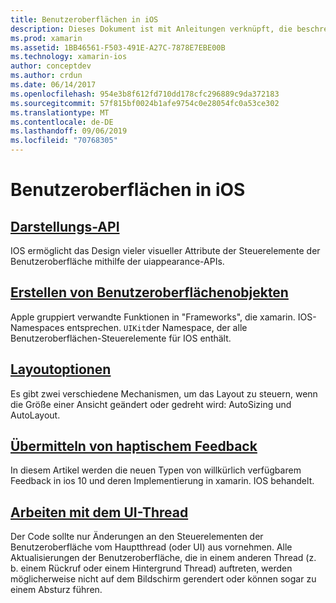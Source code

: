 ```yaml
---
title: Benutzeroberflächen in iOS
description: Dieses Dokument ist mit Anleitungen verknüpft, die beschreiben, wie Benutzeroberflächen in der xamarin. IOS-App erstellt werden. Die verknüpften Handbücher umfassen die Darstellungs-API, das Erstellen von Benutzeroberflächen Objekten, Layoutoptionen und vieles mehr.
ms.prod: xamarin
ms.assetid: 1BB46561-F503-491E-A27C-7878E7EBE00B
ms.technology: xamarin-ios
author: conceptdev
ms.author: crdun
ms.date: 06/14/2017
ms.openlocfilehash: 954e3b8f612fd710dd178cfc296889c9da372183
ms.sourcegitcommit: 57f815bf0024b1afe9754c0e28054fc0a53ce302
ms.translationtype: MT
ms.contentlocale: de-DE
ms.lasthandoff: 09/06/2019
ms.locfileid: "70768305"
---
```

# <a name="user-interfaces-in-ios"></a>Benutzeroberflächen in iOS

## <a name="appearance-apiintroduction-to-the-appearance-apimd"></a>[Darstellungs-API](introduction-to-the-appearance-api.md)

IOS ermöglicht das Design vieler visueller Attribute der Steuerelemente der Benutzeroberfläche mithilfe der uiappearance-APIs.

## <a name="creating-user-interface-objectsiosuser-interfaceios-uicreating-ui-objectsmd"></a>[Erstellen von Benutzeroberflächenobjekten](~/ios/user-interface/ios-ui/creating-ui-objects.md)

Apple gruppiert verwandte Funktionen in "Frameworks", die xamarin. IOS-Namespaces entsprechen. `UIKit`der Namespace, der alle Benutzeroberflächen-Steuerelemente für IOS enthält.

## <a name="layout-optionsiosuser-interfaceios-uilayout-optionsmd"></a>[Layoutoptionen](~/ios/user-interface/ios-ui/layout-options.md)

Es gibt zwei verschiedene Mechanismen, um das Layout zu steuern, wenn die Größe einer Ansicht geändert oder gedreht wird: AutoSizing und AutoLayout.

## <a name="providing-haptic-feedbackiosuser-interfaceios-uihaptic-feedbackmd"></a>[Übermitteln von haptischem Feedback](~/ios/user-interface/ios-ui/haptic-feedback.md)

In diesem Artikel werden die neuen Typen von willkürlich verfügbarem Feedback in ios 10 und deren Implementierung in xamarin. IOS behandelt.

## <a name="working-with-the-ui-threadiosuser-interfaceios-uiui-threadmd"></a>[Arbeiten mit dem UI-Thread](~/ios/user-interface/ios-ui/ui-thread.md)

Der Code sollte nur Änderungen an den Steuerelementen der Benutzeroberfläche vom Hauptthread (oder UI) aus vornehmen. Alle Aktualisierungen der Benutzeroberfläche, die in einem anderen Thread (z. b. einem Rückruf oder einem Hintergrund Thread) auftreten, werden möglicherweise nicht auf dem Bildschirm gerendert oder können sogar zu einem Absturz führen.
